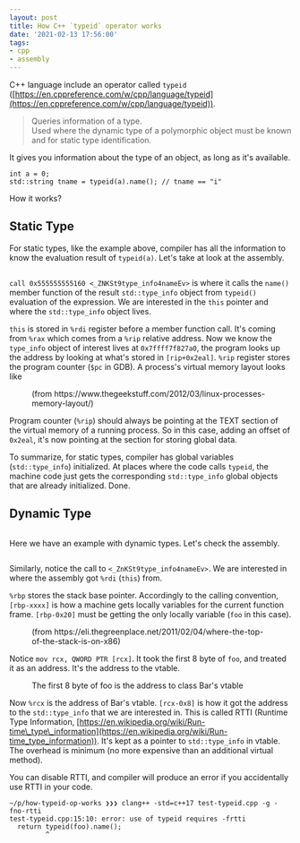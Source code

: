```yaml
---
layout: post
title: How C++ `typeid` operator works
date: '2021-02-13 17:56:00'
tags:
- cpp
- assembly
---
```


C++ language include an operator called `typeid` ([https://en.cppreference.com/w/cpp/language/typeid](https://en.cppreference.com/w/cpp/language/typeid)).

> Queries information of a type.  
> Used where the dynamic type of a polymorphic object must be known and for static type identification.

It gives you information about the type of an object, as long as it's available.

    int a = 0;
    std::string tname = typeid(a).name(); // tname == "i"

How it works?

## Static Type

For static types, like the example above, compiler has all the information to know the evaluation result of `typeid(a)`. Let's take at look at the assembly.

<!--kg-card-end: markdown--><figure class="kg-card kg-image-card"><img src=" __GHOST_URL__ /content/images/2021/02/Screenshot-from-2021-02-13-10-14-57.png" class="kg-image" alt loading="lazy"></figure><!--kg-card-begin: markdown-->

`call 0x555555555160 <_ZNKSt9type_info4nameEv>` is where it calls the `name()` member function of the result `std::type_info` object from `typeid()` evaluation of the expression. We are interested in the `this` pointer and where the `std::type_info` object lives.

`this` is stored in `%rdi` register before a member function call. It's coming from `%rax` which comes from a `%rip` relative address. Now we know the `type_info` object of interest lives at `0x7ffff7f827a0`, the program looks up the address by looking at what's stored in `[rip+0x2eal]`. `%rip` register stores the program counter (`$pc` in GDB). A process's virtual memory layout looks like

<!--kg-card-end: markdown--><figure class="kg-card kg-image-card kg-card-hascaption"><img src=" __GHOST_URL__ /content/images/2021/02/memory-layout.png" class="kg-image" alt loading="lazy"><figcaption>(from https://www.thegeekstuff.com/2012/03/linux-processes-memory-layout/)</figcaption></figure><!--kg-card-begin: markdown-->

Program counter (`%rip`) should always be pointing at the TEXT section of the virtual memory of a running process. So in this case, adding an offset of `0x2eal`, it's now pointing at the section for storing global data.

To summarize, for static types, compiler has global variables (`std::type_info`) initialized. At places where the code calls `typeid`, the machine code just gets the corresponding `std::type_info` global objects that are already initialized. Done.

## Dynamic Type
<!--kg-card-end: markdown--><figure class="kg-card kg-image-card"><img src=" __GHOST_URL__ /content/images/2021/02/Screenshot-from-2021-02-13-09-32-52.png" class="kg-image" alt loading="lazy"></figure><!--kg-card-begin: markdown-->

Here we have an example with dynamic types. Let's check the assembly.

<!--kg-card-end: markdown--><figure class="kg-card kg-image-card"><img src=" __GHOST_URL__ /content/images/2021/02/Screenshot-from-2021-02-13-10-14-12.png" class="kg-image" alt loading="lazy"></figure><!--kg-card-begin: markdown-->

Similarly, notice the call to `<_ZnKSt9type_info4nameEv>`. We are interested in where the assembly got `%rdi` (`this`) from.

`%rbp` stores the stack base pointer. Accordingly to the calling convention, `[rbp-xxxx]` is how a machine gets locally variables for the current function frame. `[rbp-0x20]` must be getting the only locally variable (`foo` in this case).

<!--kg-card-end: markdown--><figure class="kg-card kg-image-card kg-card-hascaption"><img src=" __GHOST_URL__ /content/images/2021/02/stackframe1.png" class="kg-image" alt loading="lazy"><figcaption>(from https://eli.thegreenplace.net/2011/02/04/where-the-top-of-the-stack-is-on-x86)</figcaption></figure><!--kg-card-begin: markdown-->

Notice `mov rcx, QWORD PTR [rcx]`. It took the first 8 byte of `foo`, and treated it as an address. It's the address to the vtable.

<!--kg-card-end: markdown--><figure class="kg-card kg-image-card kg-card-hascaption"><img src=" __GHOST_URL__ /content/images/2021/02/Screenshot-from-2021-02-13-10-07-42.png" class="kg-image" alt loading="lazy"><figcaption>The first 8 byte of foo is the address to class Bar's vtable</figcaption></figure><!--kg-card-begin: markdown-->

Now `%rcx` is the address of Bar's vtable. `[rcx-0x8]` is how it got the address to the `std::type_info` that we are interested in. This is called RTTI (Runtime Type Information, [https://en.wikipedia.org/wiki/Run-time\_type\_information](https://en.wikipedia.org/wiki/Run-time_type_information)). It's kept as a pointer to `std::type_info` in vtable. The overhead is minimum (no more expensive than an additional virtual method).

You can disable RTTI, and compiler will produce an error if you accidentally use RTTI in your code.

    ~/p/how-typeid-op-works ❯❯❯ clang++ -std=c++17 test-typeid.cpp -g -fno-rtti
    test-typeid.cpp:15:10: error: use of typeid requires -frtti
      return typeid(foo).name();
             ^
    

<!--kg-card-end: markdown-->
